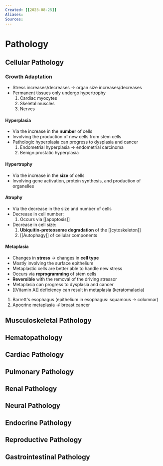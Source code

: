 ```yaml
---
Created: [[2023-08-25]]
Aliases: 
Sources: 
---
```

# Pathology
## Cellular Pathology
### Growth Adaptation
- Stress increases/decreases → organ size increases/decreases
- Permanent tissues only undergo hypertrophy
  1. Cardiac myocytes
  2. Skeletal muscles
  3. Nerves
#### Hyperplasia
- Via the increase in the **number** of cells
- Involving the production of new cells from stem cells
- Pathologic hyperplasia can progress to dysplasia and cancer
  1. Endometrial hyperplasia → endometrial carcinoma
  2. Benign prostatic hyperplasia
#### Hypertrophy
- Via the increase in the **size** of cells
- Involving gene activation, protein synthesis, and production of organelles
#### Atrophy
- Via the decrease in the size and number of cells
- Decrease in cell number: 
  1. Occurs via [[apoptosis]]
- Decrease in cell size: 
  1. **Ubiquitin-proteosome degradation** of the [[cytoskeleton]]
  2. [[Autophagy]] of cellular components
#### Metaplasia
- Changes in **stress** → changes in **cell type**
- Mostly involving the surface epithelium
- Metaplastic cells are better able to handle new stress
- Occurs via **reprogramming** of stem cells
- **Reversible** with the removal of the driving stressor
- Metaplasia can progress to dysplasia and cancer
- [[Vitamin A]] deficiency can result in metaplasia (keratomalacia)
1. Barrett's esophagus (epithelium in esophagus: squamous → columnar)
2. Apocrine metaplasia ↛ breast cancer
## Musculoskeletal Pathology
## Hematopathology
## Cardiac Pathology
## Pulmonary Pathology
## Renal Pathology
## Neural Pathology
## Endocrine Pathology
## Reproductive Pathology
## Gastrointestinal Pathology
